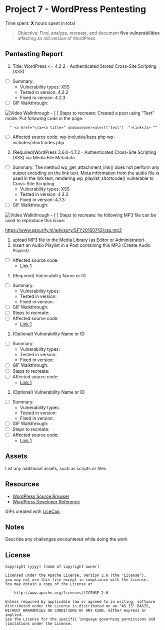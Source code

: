 # Project 7 - WordPress Pentesting

Time spent: **X** hours spent in total

> Objective: Find, analyze, recreate, and document **five vulnerabilities** affecting an old version of WordPress

## Pentesting Report

1. Title: WordPress <= 4.2.2 - Authenticated Stored Cross-Site Scripting (XSS)

  - [ ] Summary: 
    - Vulnerability types: XSS
    - Tested in version: 4.2.2
    - Fixed in version: 4.2.3
  - [ ] GIF Walkthrough:
  <img src='http://i.imgur.com/mbazv3Q.gif' title='Video Walkthrough' width='' alt='Video Walkthrough' />
  - [ ] Steps to recreate: 
      Created a post using "Text" mode.
      Put following code in the page.

      " <a href="</a><a title=" onmouseover=alert('test')  ">link</a> ""

  - [ ] Affected source code:
    wp-includes/kses.php
    wp-includes/shortcodes.php
2. (Required)WordPress 3.6.0-4.7.2 - Authenticated Cross-Site Scripting (XSS) via Media File Metadata
  - [ ] Summary: The method wp_get_attachment_link() does not perform any output encoding
on the link text. Meta information from the audio file is used in the
link text, rendering wp_playlist_shortcode() vulnerable to Cross-Site
Scripting
    - Vulnerability types: XSS
    - Tested in version: 4.2.2
    - Fixed in version: 4.7.3
  - [ ] GIF Walkthrough: 
   <img src='http://i.imgur.com/ozrCApB.gif' title='Video Walkthrough' width='' alt='Video Walkthrough' />
  - [ ] Steps to recreate: 
  he following MP3 file can be used to reproduce this issue:

  https://www.securify.nl/advisory/SFY20160742/xss.mp3

  1) upload MP3 file to the Media Library (as Editor or Administrator).
  2) Insert an Audio Playlist in a Post containing this MP3 (Create Audio
  Playlist).
  - [ ] Affected source code:
    - [Link 1](https://github.com/WordPress/WordPress/commit/28f838ca3ee205b6f39cd2bf23eb4e5f52796bd7)
1. (Required) Vulnerability Name or ID
  - [ ] Summary: 
    - Vulnerability types:
    - Tested in version:
    - Fixed in version: 
  - [ ] GIF Walkthrough: 
  - [ ] Steps to recreate: 
  - [ ] Affected source code:
    - [Link 1](https://core.trac.wordpress.org/browser/tags/version/src/source_file.php)
1. (Optional) Vulnerability Name or ID
  - [ ] Summary: 
    - Vulnerability types:
    - Tested in version:
    - Fixed in version: 
  - [ ] GIF Walkthrough: 
  - [ ] Steps to recreate: 
  - [ ] Affected source code:
    - [Link 1](https://core.trac.wordpress.org/browser/tags/version/src/source_file.php)
1. (Optional) Vulnerability Name or ID
  - [ ] Summary: 
    - Vulnerability types:
    - Tested in version:
    - Fixed in version: 
  - [ ] GIF Walkthrough: 
  - [ ] Steps to recreate: 
  - [ ] Affected source code:
    - [Link 1](https://core.trac.wordpress.org/browser/tags/version/src/source_file.php) 

## Assets

List any additional assets, such as scripts or files

## Resources

- [WordPress Source Browser](https://core.trac.wordpress.org/browser/)
- [WordPress Developer Reference](https://developer.wordpress.org/reference/)

GIFs created with [LiceCap](http://www.cockos.com/licecap/).

## Notes

Describe any challenges encountered while doing the work

## License

    Copyright [yyyy] [name of copyright owner]

    Licensed under the Apache License, Version 2.0 (the "License");
    you may not use this file except in compliance with the License.
    You may obtain a copy of the License at

        http://www.apache.org/licenses/LICENSE-2.0

    Unless required by applicable law or agreed to in writing, software
    distributed under the License is distributed on an "AS IS" BASIS,
    WITHOUT WARRANTIES OR CONDITIONS OF ANY KIND, either express or implied.
    See the License for the specific language governing permissions and
    limitations under the License.
